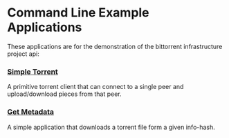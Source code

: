 # Command Line Example Applications
These applications are for the demonstration of the bittorrent infrastructure project api:

### [Simple Torrent](./simple_torrent/)
A primitive torrent client that can connect to a single peer and upload/download pieces from that peer.

### [Get Metadata](./get_metadata/)
A simple application that downloads a torrent file form a given info-hash.
